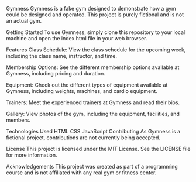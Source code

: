 Gymness
Gymness is a fake gym designed to demonstrate how a gym could be designed and operated. This project is purely fictional and is not an actual gym.

Getting Started
To use Gymness, simply clone this repository to your local machine and open the index.html file in your web browser.

Features
Class Schedule: View the class schedule for the upcoming week, including the class name, instructor, and time.

Membership Options: See the different membership options available at Gymness, including pricing and duration.

Equipment: Check out the different types of equipment available at Gymness, including weights, machines, and cardio equipment.

Trainers: Meet the experienced trainers at Gymness and read their bios.

Gallery: View photos of the gym, including the equipment, facilities, and members.

Technologies Used
HTML
CSS
JavaScript
Contributing
As Gymness is a fictional project, contributions are not currently being accepted.

License
This project is licensed under the MIT License. See the LICENSE file for more information.

Acknowledgements
This project was created as part of a programming course and is not affiliated with any real gym or fitness center.
